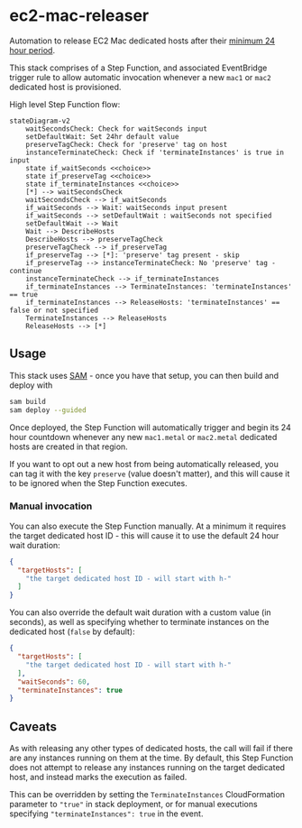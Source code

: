 # ec2-mac-releaser
Automation to release EC2 Mac dedicated hosts after their [minimum 24 hour period](https://docs.aws.amazon.com/AWSEC2/latest/UserGuide/ec2-mac-instances.html#mac-instance-release-dedicated-host).

This stack comprises of a Step Function, and associated EventBridge trigger rule to allow automatic invocation whenever a new `mac1` or `mac2` dedicated host is provisioned.

High level Step Function flow:
```mermaid
stateDiagram-v2
    waitSecondsCheck: Check for waitSeconds input
    setDefaultWait: Set 24hr default value
    preserveTagCheck: Check for 'preserve' tag on host
    instanceTerminateCheck: Check if 'terminateInstances' is true in input
    state if_waitSeconds <<choice>>
    state if_preserveTag <<choice>>
    state if_terminateInstances <<choice>>
    [*] --> waitSecondsCheck
    waitSecondsCheck --> if_waitSeconds
    if_waitSeconds --> Wait: waitSeconds input present
    if_waitSeconds --> setDefaultWait : waitSeconds not specified
    setDefaultWait --> Wait
    Wait --> DescribeHosts
    DescribeHosts --> preserveTagCheck
    preserveTagCheck --> if_preserveTag
    if_preserveTag --> [*]: 'preserve' tag present - skip
    if_preserveTag --> instanceTerminateCheck: No 'preserve' tag - continue
    instanceTerminateCheck --> if_terminateInstances
    if_terminateInstances --> TerminateInstances: 'terminateInstances' == true
    if_terminateInstances --> ReleaseHosts: 'terminateInstances' == false or not specified
    TerminateInstances --> ReleaseHosts
    ReleaseHosts --> [*]
```

## Usage
This stack uses [SAM](https://aws.amazon.com/serverless/sam/) - once you have that setup, you can then build and deploy with
```bash
sam build
sam deploy --guided
```

Once deployed, the Step Function will automatically trigger and begin its 24 hour countdown whenever any new `mac1.metal` or `mac2.metal` dedicated hosts are created in that region.

If you want to opt out a new host from being automatically released, you can tag it with the key `preserve` (value doesn't matter), and this will cause it to be ignored when the Step Function executes.

### Manual invocation
You can also execute the Step Function manually. At a minimum it requires the target dedicated host ID - this will cause it to use the default 24 hour wait duration:
```json
{
  "targetHosts": [
    "the target dedicated host ID - will start with h-"
  ]
}
```

You can also override the default wait duration with a custom value (in seconds), as well as specifying whether to terminate instances on the dedicated host (`false` by default):
```json
{
  "targetHosts": [
    "the target dedicated host ID - will start with h-"
  ],
  "waitSeconds": 60,
  "terminateInstances": true
}
```

## Caveats
As with releasing any other types of dedicated hosts, the call will fail if there are any instances running on them at the time. By default, this Step Function does not attempt to release any instances running on the target dedicated host, and instead marks the execution as failed.

This can be overridden by setting the `TerminateInstances` CloudFormation parameter to `"true"` in stack deployment, or for manual executions specifying `"terminateInstances": true` in the event.